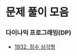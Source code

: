 # 문제 풀이 모음

### 다이나믹 프로그래밍(DP)

- [1932. 정수 삼각형](https://github.com/whistleJs/algorithm-zip/tree/main/Baekjoon/Javascript/Silver1/1932)
